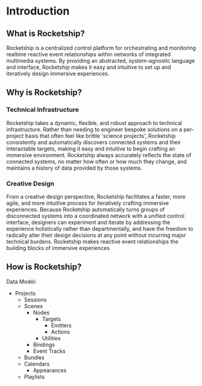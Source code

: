 # Introduction

## What is Rocketship?

Rocketship is a centralized control platform for orchestrating and monitoring realtime reactive event relationships within networks of integrated multimedia systems. By providing an abstracted, system-agnostic language and interface, Rocketship makes it easy and intuitive to set up and iteratively design immersive experiences. 

## Why is Rocketship?

### Technical Infrastructure

Rocketship takes a dynamic, flexible, and robust approach to technical infrastructure. Rather than needing to engineer bespoke solutions on a per-project basis that often feel like brittle 'science projects', Rocketship consistently and automatically discovers connected systems and their interactable targets, making it easy and intuitive to begin crafting an immersive environment. Rocketship always accurately reflects the state of connected systems, no matter how often or how much they change, and maintains a history of data provided by those systems.

### Creative Design

From a creative design perspective, Rocketship facilitates a faster, more agile, and more intuitive process for iteratively crafting immersive experiences. Because Rocketship automatically turns groups of disconnected systems into a coordinated network with a unified control interface, designers can experiment and iterate by addressing the experience holistically rather than departmentally, and have the freedom to radically alter their design decisions at any point without incurring major technical burdens. Rocketship makes reactive event relationships the building blocks of immersive experiences  

## How is Rocketship?

Data Model:

- Projects
    - Sessions
    - Scenes
        - Nodes
            - Targets
                - Emitters
                - Actions
            - Utilities
        - Bindings
        - Event Tracks
    - Bundles
    - Calendars
        - Appearances
    - Playlists